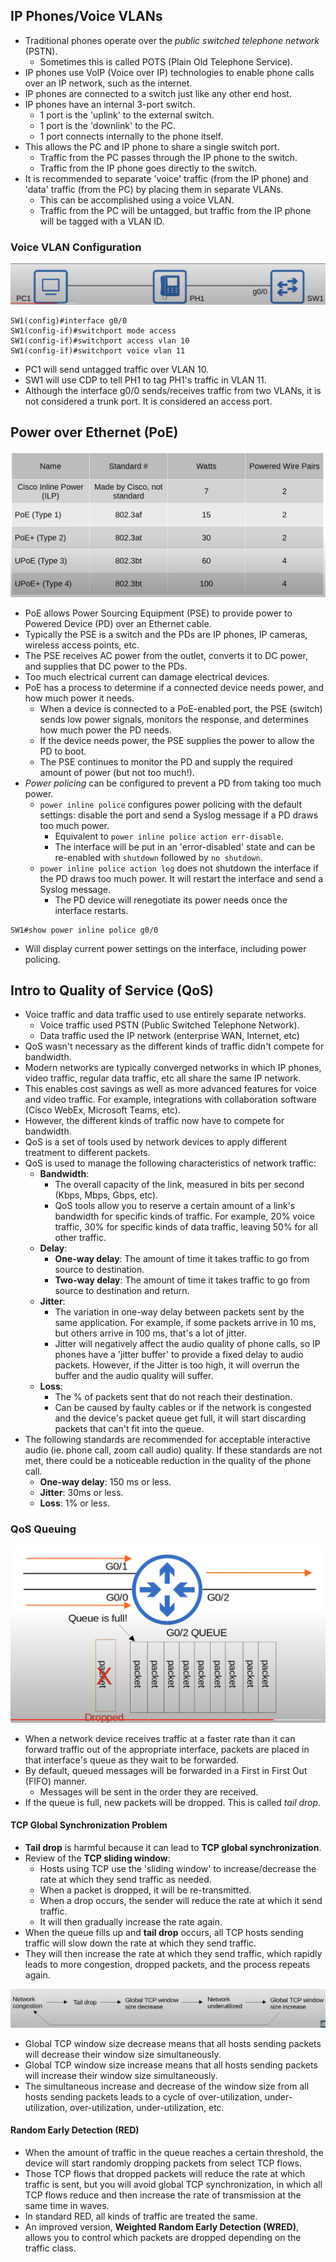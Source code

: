 ## IP Phones/Voice VLANs
* Traditional phones operate over the *public switched telephone network* (PSTN).
	* Sometimes this is called POTS (Plain Old Telephone Service).
* IP phones use VoIP (Voice over IP) technologies to enable phone calls over an IP network, such as the internet.
* IP phones are connected to a switch just like any other end host.
* IP phones have an internal 3-port switch.
	* 1 port is the 'uplink' to the external switch.
	* 1 port is the 'downlink' to the PC.
	* 1 port connects internally to the phone itself.
* This allows the PC and IP phone to share a single switch port. 
	* Traffic from the PC passes through the IP phone to the switch. 
	* Traffic from the IP phone goes directly to the switch.
* It is recommended to separate 'voice' traffic (from the IP phone) and 'data' traffic (from the PC) by placing them in separate VLANs.
	* This can be accomplished using a voice VLAN.
	* Traffic from the PC will be untagged, but traffic from the IP phone will be tagged with a VLAN ID.
### Voice VLAN Configuration
![Voice topology VLAN](./img3/voice-VLAN-topology-config.png)
```
SW1(config)#interface g0/0
SW1(config-if)#switchport mode access
SW1(config-if)#switchport access vlan 10
SW1(config-if)#switchport voice vlan 11
```
* PC1 will send untagged traffic over VLAN 10.
* SW1 will use CDP to tell PH1 to tag PH1's traffic in VLAN 11.
* Although the interface g0/0 sends/receives traffic from two VLANs, it is not considered a trunk port. It is considered an access port.
## Power over Ethernet (PoE)
![PoE standards](./img3/PoE-standards.png)

* PoE allows Power Sourcing Equipment (PSE) to provide power to Powered Device (PD) over an Ethernet cable.
* Typically the PSE is a switch and the PDs are IP phones, IP cameras, wireless access points, etc.
* The PSE receives AC power from the outlet, converts it to DC power, and supplies that DC power to the PDs.
* Too much electrical current can damage electrical devices.
* PoE has a process to determine if a connected device needs power, and how much power it needs.
	* When a device is connected to a PoE-enabled port, the PSE (switch) sends low power signals, monitors the response, and determines how much power the PD needs.
	* If the device needs power, the PSE supplies the power to allow the PD to boot.
	* The PSE continues to monitor the PD and supply the required amount of power (but not too much!).
* *Power policing* can be configured to prevent a PD from taking too much power.
	* `power inline police` configures power policing with the default settings: disable the port and send a Syslog message if a PD draws too much power.
		* Equivalent to `power inline police action err-disable`.
		* The interface will be put in an 'error-disabled' state and can be re-enabled with `shutdown` followed by `no shutdown`.
	* `power inline police action log` does not shutdown the interface if the PD draws too much power. It will restart the interface and send a Syslog message.
		* The PD device will renegotiate its power needs once the interface restarts.

```
SW1#show power inline police g0/0
```
* Will display current power settings on the interface, including power policing.
## Intro to Quality of Service (QoS)
* Voice traffic and data traffic used to use entirely separate networks.
	* Voice traffic used PSTN (Public Switched Telephone Network).
	* Data traffic used the IP network (enterprise WAN, Internet, etc)
* QoS wasn't necessary as the different kinds of traffic didn't compete for bandwidth.
* Modern networks are typically converged networks in which IP phones, video traffic, regular data traffic, etc all share the same IP network.
* This enables cost savings as well as more advanced features for voice and video traffic. For example, integrations with collaboration software (Cisco WebEx, Microsoft Teams, etc).
* However, the different kinds of traffic now have to compete for bandwidth.
* QoS is a set of tools used by network devices to apply different treatment to different packets.
* QoS is used to manage the following characteristics of network traffic:
	* **Bandwidth**:
		* The overall capacity of the link, measured in bits per second (Kbps, Mbps, Gbps, etc).
		* QoS tools allow you to reserve a certain amount of a link's bandwidth for specific kinds of traffic. For example, 20% voice traffic, 30% for specific kinds of data traffic, leaving 50% for all other traffic.
	* **Delay**:
		* **One-way delay**: The amount of time it takes traffic to go from source to destination.
		* **Two-way delay**: The amount of time it takes traffic to go from source to destination and return.
	* **Jitter**:
		* The variation in one-way delay between packets sent by the same application. For example, if some packets arrive in 10 ms, but others arrive in 100 ms, that's a lot of jitter.
		* Jitter will negatively affect the audio quality of phone calls, so IP phones have a 'jitter buffer' to provide a fixed delay to audio packets. However, if the Jitter is too high, it will overrun the buffer and the audio quality will suffer.
	* **Loss**:
		* The % of packets sent that do not reach their destination.
		* Can be caused by faulty cables or if the network is congested and the device's packet queue get full, it will start discarding packets that can't fit into the queue.
* The following standards are recommended for acceptable interactive audio (ie. phone call, zoom call audio) quality. If these standards are not met, there could be a noticeable reduction in the quality of the phone call.
	* **One-way delay**: 150 ms or less.
	* **Jitter**: 30ms or less.
	* **Loss**: 1% or less.
### QoS Queuing
![QoS queuing](./img3/QoS-queuing.png)
* When a network device receives traffic at a faster rate than it can forward traffic out of the appropriate interface, packets are placed in that interface's queue as they wait to be forwarded.
* By default, queued messages will be forwarded in a First in First Out (FIFO) manner.
	* Messages will be sent in the order they are received.
* If the queue is full, new packets will be dropped. This is called *tail drop*.

#### TCP Global Synchronization Problem
* **Tail drop** is harmful because it can lead to **TCP global synchronization**.
* Review of the **TCP sliding window**:
	* Hosts using TCP use the 'sliding window' to increase/decrease the rate at which they send traffic as needed.
	* When a packet is dropped, it will be re-transmitted.
	* When a drop occurs, the sender will reduce the rate at which it send traffic.
	* It will then gradually increase the rate again.
* When the queue fills up and **tail drop** occurs, all TCP hosts sending traffic will slow down the rate at which they send traffic.
* They will then increase the rate at which they send traffic, which rapidly leads to more congestion, dropped packets, and the process repeats again.

![TCP global synchronization problem](./img3/tcp-global-synchronization-problem.png)
* Global TCP window size decrease means that all hosts sending packets will decrease their window size simultaneously.
* Global TCP window size increase means that all hosts sending packets will increase their window size simultaneously.
* The simultaneous increase and decrease of the window size from all hosts sending packets leads to a cycle of over-utilization, under-utilization, over-utilization, under-utilization, etc.
#### Random Early Detection (RED)
* When the amount of traffic in the queue reaches a certain threshold, the device will start randomly dropping packets from select TCP flows.
* Those TCP flows that dropped packets will reduce the rate at which traffic is sent, but you will avoid global TCP synchronization, in which all TCP flows reduce and then increase the rate of transmission at the same time in waves.
* In standard RED, all kinds of traffic are treated the same.
* An improved version, **Weighted Random Early Detection (WRED)**, allows you to control which packets are dropped depending on the traffic class.